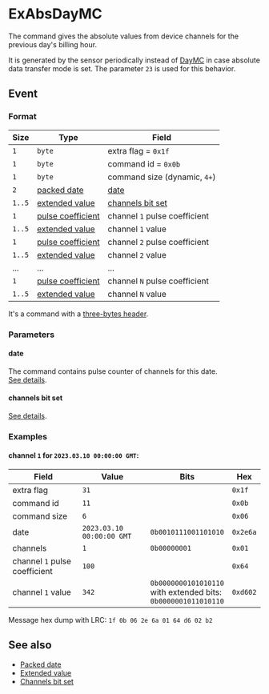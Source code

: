 # ExAbsDayMC

The command gives the absolute values from device channels for the previous day's billing hour.

It is generated by the sensor periodically instead of [DayMC](DayMC.md) in case absolute data transfer mode is set.
The parameter `23` is used for this behavior.


## Event

### Format

| Size   | Type                                                  | Field                                               |
| ------ | ----------------------------------------------------- | --------------------------------------------------- |
| `1`    | `byte`                                                | extra flag = `0x1f`                                 |
| `1`    | `byte`                                                | command id = `0x0b`                                 |
| `1`    | `byte`                                                | command size (dynamic, `4+`)                        |
| `2`    | [packed date](../../types.md#packed-date)             | [date](#date)                                       |
| `1..5` | [extended value](../../types.md#extended-value)       | [channels bit set](../../types.md#channels-bit-set) |
| `1`    | [pulse coefficient](../../types.md#pulse-coefficient) | channel `1` pulse coefficient                       |
| `1..5` | [extended value](../../types.md#extended-value)       | channel `1` value                                   |
| `1`    | [pulse coefficient](../../types.md#pulse-coefficient) | channel `2` pulse coefficient                       |
| `1..5` | [extended value](../../types.md#extended-value)       | channel `2` value                                   |
| ...    | ...                                                   | ...                                                 |
| `1`    | [pulse coefficient](../../types.md#pulse-coefficient) | channel `N` pulse coefficient                       |
| `1..5` | [extended value](../../types.md#extended-value)       | channel `N` value                                   |

It's a command with a [three-bytes header](../../message.md#command-with-a-three-bytes-header).

### Parameters

#### **date**

The command contains pulse counter of channels for this date.
<br>
[See details](../../types.md#packed-date).

#### **channels bit set**

[See details](../../types.md#channels-bit-set).

### Examples

#### channel `1` for `2023.03.10 00:00:00 GMT`:

| Field                         | Value                     | Bits                                                                    | Hex      |
| ----------------------------- | ------------------------- | ----------------------------------------------------------------------- | -------- |
| extra flag                    | `31`                      |                                                                         | `0x1f`   |
| command id                    | `11`                      |                                                                         | `0x0b`   |
| command size                  | `6`                       |                                                                         | `0x06`   |
| date                          | `2023.03.10 00:00:00 GMT` | `0b0010111001101010`                                                    | `0x2e6a` |
| channels                      | `1`                       | `0b00000001`                                                            | `0x01`   |
| channel `1` pulse coefficient | `100`                     |                                                                         | `0x64`   |
| channel `1` value             | `342`                     | `0b0000000101010110` <br> with extended bits: <br> `0b0000001011010110` | `0xd602` |

Message hex dump with LRC: `1f 0b 06 2e 6a 01 64 d6 02 b2`


## See also

* [Packed date](../../types.md#packed-date)
* [Extended value](../../types.md#extended-value)
* [Channels bit set](../../types.md#channels-bit-set)
